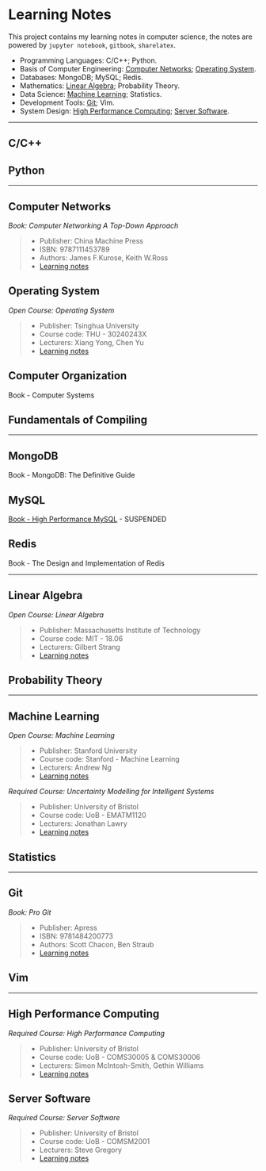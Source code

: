 Learning Notes
=========================

This project contains my learning notes in computer science, the notes are powered by `jupyter notebook`, `gitbook`, `sharelatex`.

<!-- GFM-TOC -->
* Programming Languages: C/C++; Python.
* Basis of Computer Engineering: [Computer Networks](#computer-networks); [Operating System](#operating-system).
* Databases: MongoDB; MySQL; Redis.
* Mathematics: [Linear Algebra](#linear-algebra); Probability Theory.
* Data Science: [Machine Learning](#machine-learning); Statistics.
* Development Tools: [Git](#git); Vim.
* System Design: [High Performance Computing](#high-performance-computing); [Server Software](#server-software).
<!-- GFM-TOC -->

------------------------------------------------------------

C/C++
-------------------------


Python
-------------------------


------------------------------------------------------------

Computer Networks
--------------------------------------

*Book: Computer Networking A Top-Down Approach*

> * Publisher: China Machine Press
> * ISBN: 9787111453789
> * Authors: James F.Kurose, Keith W.Ross
> * [Learning notes](https://jerakrs.gitbooks.io/computer_networks/content/)


Operating System
--------------------------------------

*Open Course: Operating System*

> * Publisher: Tsinghua University
> * Course code: THU - 30240243X
> * Lecturers: Xiang Yong, Chen Yu
> * [Learning notes](https://github.com/JeraKrs/notes/blob/master/src/Operating%20System/README.md)


Computer Organization
--------------------------------------

Book - Computer Systems


Fundamentals of Compiling
--------------------------------------


------------------------------------------------------------

MongoDB
--------------------------------------

Book - MongoDB: The Definitive Guide


MySQL
--------------------------------------

[Book - High Performance MySQL](https://jerakrs.gitbooks.io/mysql/content/) - SUSPENDED


Redis
--------------------------------------

Book - The Design and Implementation of Redis


------------------------------------------------------------

Linear Algebra
-------------------------

*Open Course: Linear Algebra*

> * Publisher: Massachusetts Institute of Technology
> * Course code: MIT - 18.06
> * Lecturers: Gilbert Strang
> * [Learning notes](https://github.com/JeraKrs/Notes/blob/master/src/Linear%20Algebra/README.md)


Probability Theory
--------------------------------------


------------------------------------------------------------


Machine Learning
--------------------------------------

*Open Course: Machine Learning*

> * Publisher: Stanford University
> * Course code: Stanford - Machine Learning
> * Lecturers: Andrew Ng
> * [Learning notes](https://github.com/JeraKrs/notes/blob/master/src/Machine%20Learning/README.md)


*Required Course: Uncertainty Modelling for Intelligent Systems*

> * Publisher: University of Bristol
> * Course code: UoB - EMATM1120
> * Lecturers: Jonathan Lawry
> * [Learning notes](https://github.com/JeraKrs/Notes/blob/master/src/Uncertainty%20Modelling%20for%20Intelligent%20Systems/README.md)


Statistics
--------------------------------------


------------------------------------------------------------

Git
-------------------------

*Book: Pro Git*

> * Publisher: Apress
> * ISBN: 9781484200773
> * Authors: Scott Chacon, Ben Straub
> * [Learning notes](https://jerakrs.gitbooks.io/git/content/)


Vim
-------------------------


------------------------------------------------------------

High Performance Computing
-------------------------

*Required Course: High Performance Computing*

> * Publisher: University of Bristol
> * Course code: UoB - COMS30005 & COMS30006
> * Lecturers: Simon McIntosh-Smith, Gethin Williams
> * [Learning notes](https://github.com/JeraKrs/Notes/blob/master/src/High%20Performance%20Computing/README.md)


Server Software
-------------------------

*Required Course: Server Software*

> * Publisher: University of Bristol
> * Course code: UoB - COMSM2001
> * Lecturers: Steve Gregory
> * [Learning notes](https://github.com/JeraKrs/notes/blob/master/src/Server%20Software/README.md)
